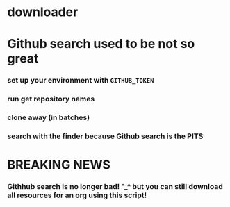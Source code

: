 # downloader 
# Github search used to be not so great
### set up your environment with `GITHUB_TOKEN`
### run get repository names
### clone away (in batches)
### search with the finder because Github search is the **PITS**
# BREAKING NEWS
### Githhub search is no longer bad! ^_^ but you can still download all resources for an org using this script!
